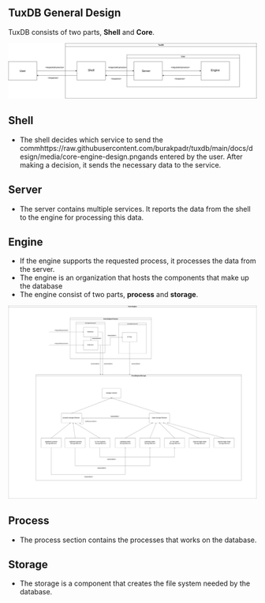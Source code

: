 ## TuxDB General Design

  TuxDB consists of two parts, **Shell** and **Core**.

![](https://raw.githubusercontent.com/burakpadr/tuxdb/main/docs/design/media/tuxdb-general-design.jpeg)

## **Shell**
- The shell decides which service to send the commhttps://raw.githubusercontent.com/burakpadr/tuxdb/main/docs/design/media/core-engine-design.pngands entered by the user. After making a decision, it sends the necessary data to the service.  

## **Server**

- The server contains multiple services. It reports the data from the shell to the engine for processing this data.

## **Engine**

- If the engine supports the requested process, it processes the data from the server.
-   The engine is an organization that hosts the components that make up the database
- The engine consist of two parts, **process** and **storage**.

![](https://raw.githubusercontent.com/burakpadr/tuxdb/main/docs/design/media/core-engine-design.png)

## **Process**

- The process section contains the processes that works on the database.

 ## **Storage**

-   The storage is a component that creates the file system needed by the database.
